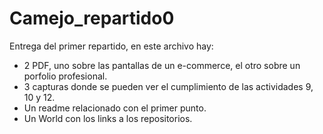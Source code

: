# Camejo_repartido0

Entrega del primer repartido, en este archivo hay:
* 2 PDF, uno sobre las pantallas de un e-commerce, el otro sobre un porfolio profesional.
* 3 capturas donde se pueden ver el cumplimiento de las actividades 9, 10 y 12.
* Un readme relacionado con el primer punto.
* Un World con los links a los repositorios.
